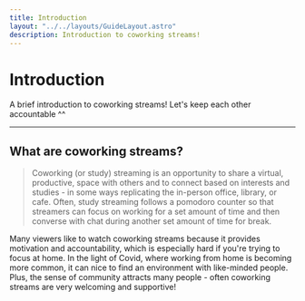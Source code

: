 ```yaml
---
title: Introduction
layout: "../../layouts/GuideLayout.astro"
description: Introduction to coworking streams!
---
```


# Introduction

A brief introduction to coworking streams! Let's keep each other accountable ^^

---

## What are coworking streams?

> Coworking (or study) streaming is an opportunity to share a virtual, productive, space with others and to connect based on interests and studies - in some ways replicating the in-person office, library, or cafe. Often, study streaming follows a pomodoro counter so that streamers can focus on working for a set amount of time and then converse with chat during another set amount of time for break.

Many viewers like to watch coworking streams because it provides motivation and accountability, which is especially hard if you're trying to focus at home. In the light of Covid, where working from home is becoming more common, it can nice to find an environment with like-minded people. Plus, the sense of community attracts many people - often coworking streams are very welcoming and supportive!

